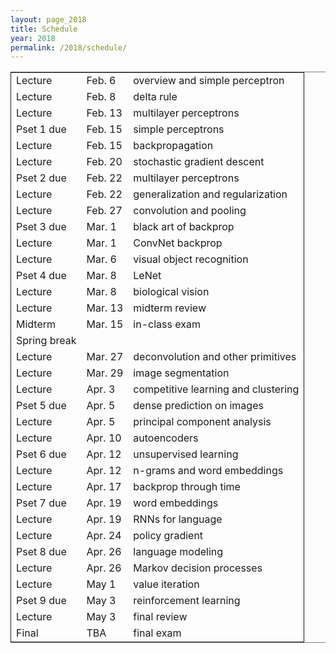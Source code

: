 ```yaml
---
layout: page_2018
title: Schedule
year: 2018
permalink: /2018/schedule/
---
```

<script src="https://code.jquery.com/jquery-3.1.1.js"
        integrity="sha256-16cdPddA6VdVInumRGo6IbivbERE8p7CQR3HzTBuELA="
        crossorigin="anonymous"></script>

<script>
 $(document).ready(function(){
     $('td:contains("Pset")').closest('tr').css('background-color','LemonChiffon');
     $('td:contains("exam")').closest('tr').css('background-color','LightSalmon');
 });
</script>
<table border="2" cellspacing="0" cellpadding="6" rules="groups" frame="hsides">


<colgroup>
<col  class="org-left" />

<col  class="org-left" />

<col  class="org-left" />
</colgroup>
<tbody>
<tr>
<td class="org-left">Lecture</td>
<td class="org-left">Feb. 6</td>
<td class="org-left">overview and simple perceptron</td>
</tr>

<tr>
<td class="org-left">Lecture</td>
<td class="org-left">Feb. 8</td>
<td class="org-left">delta rule</td>
</tr>

<tr>
<td class="org-left">Lecture</td>
<td class="org-left">Feb. 13</td>
<td class="org-left">multilayer perceptrons</td>
</tr>

<tr>
<td class="org-left">Pset 1 due</td>
<td class="org-left">Feb. 15</td>
<td class="org-left">simple perceptrons</td>
</tr>

<tr>
<td class="org-left">Lecture</td>
<td class="org-left">Feb. 15</td>
<td class="org-left">backpropagation</td>
</tr>

<tr>
<td class="org-left">Lecture</td>
<td class="org-left">Feb. 20</td>
<td class="org-left">stochastic gradient descent</td>
</tr>

<tr>
<td class="org-left">Pset 2 due</td>
<td class="org-left">Feb. 22</td>
<td class="org-left">multilayer perceptrons</td>
</tr>

<tr>
<td class="org-left">Lecture</td>
<td class="org-left">Feb. 22</td>
<td class="org-left">generalization and regularization</td>
</tr>

<tr>
<td class="org-left">Lecture</td>
<td class="org-left">Feb. 27</td>
<td class="org-left">convolution and pooling</td>
</tr>

<tr>
<td class="org-left">Pset 3 due</td>
<td class="org-left">Mar. 1</td>
<td class="org-left">black art of backprop</td>
</tr>

<tr>
<td class="org-left">Lecture</td>
<td class="org-left">Mar. 1</td>
<td class="org-left">ConvNet backprop</td>
</tr>

<tr>
<td class="org-left">Lecture</td>
<td class="org-left">Mar. 6</td>
<td class="org-left">visual object recognition</td>
</tr>

<tr>
<td class="org-left">Pset 4 due</td>
<td class="org-left">Mar. 8</td>
<td class="org-left">LeNet</td>
</tr>

<tr>
<td class="org-left">Lecture</td>
<td class="org-left">Mar. 8</td>
<td class="org-left">biological vision</td>
</tr>

<tr>
<td class="org-left">Lecture</td>
<td class="org-left">Mar. 13</td>
<td class="org-left">midterm review</td>
</tr>

<tr>
<td class="org-left">Midterm</td>
<td class="org-left">Mar. 15</td>
<td class="org-left">in-class exam</td>
</tr>

<tr>
<td class="org-left">Spring break</td>
<td class="org-left">&#xa0;</td>
<td class="org-left">&#xa0;</td>
</tr>

<tr>
<td class="org-left">Lecture</td>
<td class="org-left">Mar. 27</td>
<td class="org-left">deconvolution and other primitives</td>
</tr>

<tr>
<td class="org-left">Lecture</td>
<td class="org-left">Mar. 29</td>
<td class="org-left">image segmentation</td>
</tr>

<tr>
<td class="org-left">Lecture</td>
<td class="org-left">Apr. 3</td>
<td class="org-left">competitive learning and clustering</td>
</tr>

<tr>
<td class="org-left">Pset 5 due</td>
<td class="org-left">Apr. 5</td>
<td class="org-left">dense prediction on images</td>
</tr>

<tr>
<td class="org-left">Lecture</td>
<td class="org-left">Apr. 5</td>
<td class="org-left">principal component analysis</td>
</tr>

<tr>
<td class="org-left">Lecture</td>
<td class="org-left">Apr. 10</td>
<td class="org-left">autoencoders</td>
</tr>

<tr>
<td class="org-left">Pset 6 due</td>
<td class="org-left">Apr. 12</td>
<td class="org-left">unsupervised learning</td>
</tr>

<tr>
<td class="org-left">Lecture</td>
<td class="org-left">Apr. 12</td>
<td class="org-left">n-grams and word embeddings</td>
</tr>

<tr>
<td class="org-left">Lecture</td>
<td class="org-left">Apr. 17</td>
<td class="org-left">backprop through time</td>
</tr>

<tr>
<td class="org-left">Pset 7 due</td>
<td class="org-left">Apr. 19</td>
<td class="org-left">word embeddings</td>
</tr>

<tr>
<td class="org-left">Lecture</td>
<td class="org-left">Apr. 19</td>
<td class="org-left">RNNs for language</td>
</tr>

<tr>
<td class="org-left">Lecture</td>
<td class="org-left">Apr. 24</td>
<td class="org-left">policy gradient</td>
</tr>

<tr>
<td class="org-left">Pset 8 due</td>
<td class="org-left">Apr. 26</td>
<td class="org-left">language modeling</td>
</tr>

<tr>
<td class="org-left">Lecture</td>
<td class="org-left">Apr. 26</td>
<td class="org-left">Markov decision processes</td>
</tr>

<tr>
<td class="org-left">Lecture</td>
<td class="org-left">May 1</td>
<td class="org-left">value iteration</td>
</tr>

<tr>
<td class="org-left">Pset 9 due</td>
<td class="org-left">May 3</td>
<td class="org-left">reinforcement learning</td>
</tr>

<tr>
<td class="org-left">Lecture</td>
<td class="org-left">May 3</td>
<td class="org-left">final review</td>
</tr>

<tr>
<td class="org-left">Final</td>
<td class="org-left">TBA</td>
<td class="org-left">final exam</td>
</tr>
</tbody>
</table>
